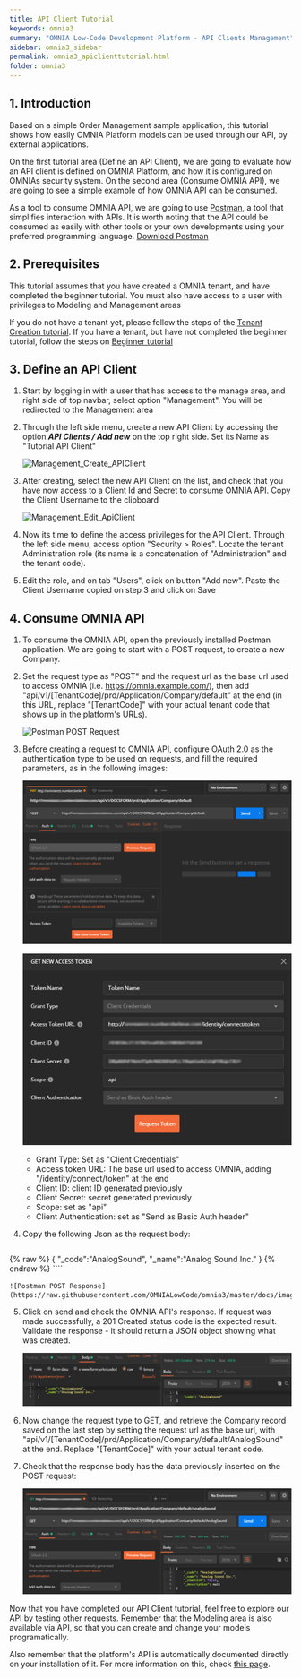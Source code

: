 ```yaml
---
title: API Client Tutorial
keywords: omnia3
summary: "OMNIA Low-Code Development Platform - API Clients Management"
sidebar: omnia3_sidebar
permalink: omnia3_apiclienttutorial.html
folder: omnia3
---
```


## 1. Introduction

Based on a simple Order Management sample application, this tutorial shows how easily OMNIA Platform models can be used through our API, by external applications.

On the first tutorial area (Define an API Client), we are going to evaluate how an API client is defined on OMNIA Platform, and how it is configured on OMNIAs security system. On the second area (Consume OMNIA API), we are going to see a simple example of how OMNIA API can be consumed.

As a tool to consume OMNIA API, we are going to use [Postman](https://www.getpostman.com/), a tool that simplifies interaction with APIs. It is worth noting that the API could be consumed as easily with other tools or your own developments using your preferred programming language. [Download Postman](https://www.getpostman.com/downloads/)


## 2. Prerequisites

This tutorial assumes that you have created a OMNIA tenant, and have completed the beginner tutorial. You must also have access to a user with privileges to Modeling and Management areas

If you do not have a tenant yet, please follow the steps of the [Tenant Creation tutorial](omnia3_tenantcreation.html). If you have a tenant, but have not completed the beginner tutorial, follow the steps on [Beginner tutorial](omnia3_beginnertutorial.html)


## 3. Define an API Client

1. Start by logging in with a user that has access to the manage area, and right side of top navbar, select option  "Management". You will be redirected to the Management area

2. Through the left side menu, create a new API Client by accessing the option ***API Clients / Add new*** on the top right side. Set its Name as "Tutorial API Client"

    ![Management_Create_APIClient](/images/tutorials/apiclient/Management-Create-ApiClient.PNG)
    
3. After creating, select the new API Client on the list, and check that you have now access to a Client Id and Secret to consume OMNIA API. Copy the Client Username to the clipboard

    ![Management_Edit_ApiClient](/images/tutorials/apiclient/Management-Edit-ApiClient.PNG)

4. Now its time to define the access privileges for the API Client. Through the left side menu, access option "Security > Roles". Locate the tenant Administration role (its name is a concatenation of "Administration" and the tenant code).

5. Edit the role, and on tab "Users", click on button "Add new". Paste the Client Username copied on step 3 and click on Save

## 4. Consume OMNIA API 

1. To consume the OMNIA API, open the previously installed Postman application. We are going to start with a POST request, to create a new Company.

2. Set the request type as "POST" and the request url as the base url used to access OMNIA (i.e. https://omnia.example.com/), then add "api/v1/[TenantCode]/prd/Application/Company/default" at the end (in this URL, replace "[TenantCode]" with your actual tenant code that shows up in the platform's URLs).

    ![Postman POST Request](/images/tutorials/apiclient/POSTrequest.jpg)

3. Before creating a request to OMNIA API, configure OAuth 2.0 as the authentication type to be used on requests, and fill the required parameters, as in the following images:

    ![Postman oAuth Config](https://raw.githubusercontent.com/OMNIALowCode/omnia3/master/docs/images/tutorials/apiclient/oauth-config.png)

    ![Postman_Configure_AccessToken](https://raw.githubusercontent.com/OMNIALowCode/omnia3/master/docs/images/tutorials/apiclient/newAccessToken.jpg)

    * Grant Type: Set as "Client Credentials"
    * Access token URL: The base url used to access OMNIA, adding "/identity/connect/token" at the end
    * Client ID: client ID generated previously
    * Client Secret: secret generated previously
    * Scope: set as "api"
    * Client Authentication: set as "Send as Basic Auth header"

4. Copy the following Json as the request body:

    ````
{% raw %}
    {
        "_code":"AnalogSound",
        "_name":"Analog Sound Inc."
    }
{% endraw %}
    ````


    ![Postman POST Response](https://raw.githubusercontent.com/OMNIALowCode/omnia3/master/docs/images/tutorials/apiclient/POSTresponse.jpg)

5. Click on send and check the OMNIA API's response. If request was made successfully, a 201 Created status code is the expected result. Validate the response - it should return a JSON object showing what was created.

    ![Postman 200 Response](https://raw.githubusercontent.com/OMNIALowCode/omnia3/master/docs/images/tutorials/apiclient/postman-response200.jpg)

6. Now change the request type to GET, and retrieve the Company record saved on the last step by setting the request url as the base url, with "api/v1/[TenantCode]/prd/Application/Company/default/AnalogSound" at the end. Replace "[TenantCode]" with your actual tenant code.

7. Check that the response body has the data previously inserted on the POST request:

    ![Postman_Configure_AccessToken](https://raw.githubusercontent.com/OMNIALowCode/omnia3/master/docs/images/tutorials/apiclient/postman_GETresponse.jpg)

Now that you have completed our API Client tutorial, feel free to explore our API by testing other requests. Remember that the Modeling area is also available via API, so that you can create and change your models programatically.

Also remember that the platform's API is automatically documented directly on your installation of it. For more information on this, check [this page](omnia3_api_swagger.html).
